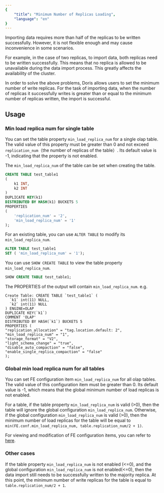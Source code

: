 ```yaml
---
{
    "title": "Minimum Number of Replicas Loading",
    "language": "en"
}
---
```


<!--
Licensed to the Apache Software Foundation (ASF) under one
or more contributor license agreements.  See the NOTICE file
distributed with this work for additional information
regarding copyright ownership.  The ASF licenses this file
to you under the Apache License, Version 2.0 (the
"License"); you may not use this file except in compliance
with the License.  You may obtain a copy of the License at

  http://www.apache.org/licenses/LICENSE-2.0

Unless required by applicable law or agreed to in writing,
software distributed under the License is distributed on an
"AS IS" BASIS, WITHOUT WARRANTIES OR CONDITIONS OF ANY
KIND, either express or implied.  See the License for the
specific language governing permissions and limitations
under the License.
-->

Importing data requires more than half of the replicas to be written successfully. However, it is not flexible enough and may cause inconvenience in some scenarios.

For example, in the case of two replicas, to import data, both replicas need to be written successfully. This means that no replica is allowed to be unavailable during the data import process. This greatly affects the availability of the cluster.

In order to solve the above problems, Doris allows users to set the minimum number of write replicas. For the task of importing data, when the number of replicas it successfully writes is greater than or equal to the minimum number of replicas written, the import is successful.

## Usage

### Min load replica num for single table

You can set the table property `min_load_replica_num` for a single olap table. The valid value of this property must be greater than 0 and not exceed `replication_num`（the number of replicas of the table）. Its default value is -1, indicating that the property is not enabled.

The `min_load_replica_num` of the table can be set when creating the table.

```sql
CREATE TABLE test_table1
(
    k1 INT,
    k2 INT
)
DUPLICATE KEY(k1)
DISTRIBUTED BY HASH(k1) BUCKETS 5
PROPERTIES
(
    'replication_num' = '2',
    'min_load_replica_num' = '1'
);
```

For an existing table, you can use `ALTER TABLE` to modify its `min_load_replica_num`.

```sql
ALTER TABLE test_table1
SET ( 'min_load_replica_num' = '1');
```

You can use `SHOW CREATE TABLE` to view the table property `min_load_replica_num`.

```SQL
SHOW CREATE TABLE test_table1;
```

The PROPERTIES of the output will contain `min_load_replica_num`. e.g.

```text
Create Table: CREATE TABLE `test_table1` (
  `k1` int(11) NULL,
  `k2` int(11) NULL
) ENGINE=OLAP
DUPLICATE KEY(`k1`)
COMMENT 'OLAP'
DISTRIBUTED BY HASH(`k1`) BUCKETS 5
PROPERTIES (
"replication_allocation" = "tag.location.default: 2",
"min_load_replica_num" = "1",
"storage_format" = "V2",
"light_schema_change" = "true",
"disable_auto_compaction" = "false",
"enable_single_replica_compaction" = "false"
);
```

### Global min load replica num for all tables

You can set FE configuration item `min_load_replica_num` for all olap tables. The valid value of this configuration item must be greater than 0. Its default value is -1, which means that the global minimum number of load replicas is not enabled.

For a table, if the table property `min_load_replica_num` is valid (>0), then the table will ignore the global configuration `min_load_replica_num`. Otherwise, if the global configuration `min_load_replica_num` is valid (>0), then the minimum number of load replicas for the table will be equal to `min(FE.conf.min_load_replica_num, table.replication_num/2 + 1)`.

For viewing and modification of FE configuration items, you can refer to [here](../../../admin-manual/config/fe-config.md).

### Other cases

If the table property `min_load_replica_num` is not enabled (<=0), and the global configuration `min_load_replica_num` is not enabled(<=0), then the data import still needs to be successfully written to the majority replica. At this point, the minimum number of write replicas for the table is equal to `table.replication_num/2 + 1`.
